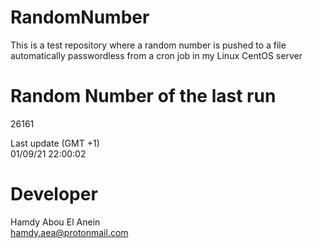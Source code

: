 # RandomNumber    
This is a test repository where a random number is pushed to a file automatically passwordless from a cron job in my Linux CentOS server    
# Random Number of the last run   
26161
      
Last update (GMT +1)    
01/09/21 22:00:02
# Developer    
Hamdy Abou El Anein   
hamdy.aea@protonmail.com
